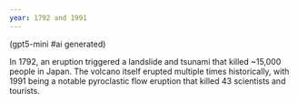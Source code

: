 ```yaml
---
year: 1792 and 1991
---
```


(gpt5-mini #ai generated)

In 1792, an eruption triggered a landslide and tsunami that killed ~15,000 people in Japan. The volcano itself erupted multiple times historically, with 1991 being a notable pyroclastic flow eruption that killed 43 scientists and tourists.
